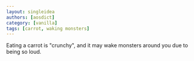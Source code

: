 ```yaml
---
layout: singleidea
authors: [aosdict]
category: [vanilla]
tags: [carrot, waking monsters]
---
```

Eating a carrot is "crunchy", and it may wake monsters around you due to being so loud.
